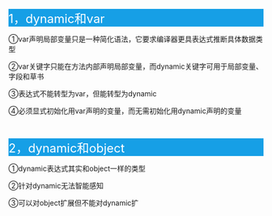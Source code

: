 <p style="background-color: #169fe6;"><span style="font-size: 18pt; color: #ffffff;">1，dynamic和var</span></p>
<p>①var声明局部变量只是一种简化语法，它要求编译器更具表达式推断具体数据类型</p>
<p>②var关键字只能在方法内部声明局部变量，而dynamic关键字可用于局部变量、字段和草书</p>
<p>③表达式不能转型为var，但能转型为dynamic</p>
<p>④必须显式初始化用var声明的变量，而无需初始化用dynamic声明的变量</p>
<p>&nbsp;</p>
<p style="background-color: #169fe6;"><span style="font-size: 18pt; color: #ffffff;">2，dynamic和object</span></p>
<p>①dynamic表达式其实和object一样的类型</p>
<p>②针对dynamic无法智能感知</p>
<p>③可以对object扩展但不能对dynamic扩</p>